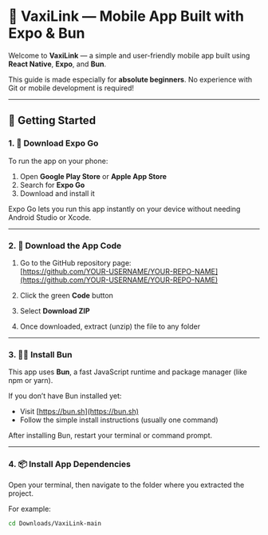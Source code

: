# 📱 VaxiLink — Mobile App Built with Expo & Bun

Welcome to **VaxiLink** — a simple and user-friendly mobile app built using **React Native**, **Expo**, and **Bun**.

This guide is made especially for **absolute beginners**. No experience with Git or mobile development is required!

---

## 🚀 Getting Started

### 1. 📲 Download Expo Go

To run the app on your phone:

1. Open **Google Play Store** or **Apple App Store**
2. Search for **Expo Go**
3. Download and install it

Expo Go lets you run this app instantly on your device without needing Android Studio or Xcode.

---

### 2. 📁 Download the App Code

1. Go to the GitHub repository page:  
   [https://github.com/YOUR-USERNAME/YOUR-REPO-NAME](https://github.com/YOUR-USERNAME/YOUR-REPO-NAME)

2. Click the green **Code** button

3. Select **Download ZIP**

4. Once downloaded, extract (unzip) the file to any folder

---

### 3. 🧑‍💻 Install Bun

This app uses **Bun**, a fast JavaScript runtime and package manager (like npm or yarn).

If you don’t have Bun installed yet:

- Visit [https://bun.sh](https://bun.sh)
- Follow the simple install instructions (usually one command)

After installing Bun, restart your terminal or command prompt.

---

### 4. 📦 Install App Dependencies

Open your terminal, then navigate to the folder where you extracted the project.

For example:

```bash
cd Downloads/VaxiLink-main
